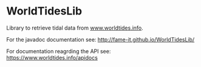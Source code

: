 # WorldTidesLib
Library to retrieve tidal data from www.worldtides.info.

For the javadoc documentation see: http://fame-it.github.io/WorldTidesLib/

For documentation reagrding the API see: https://www.worldtides.info/apidocs

